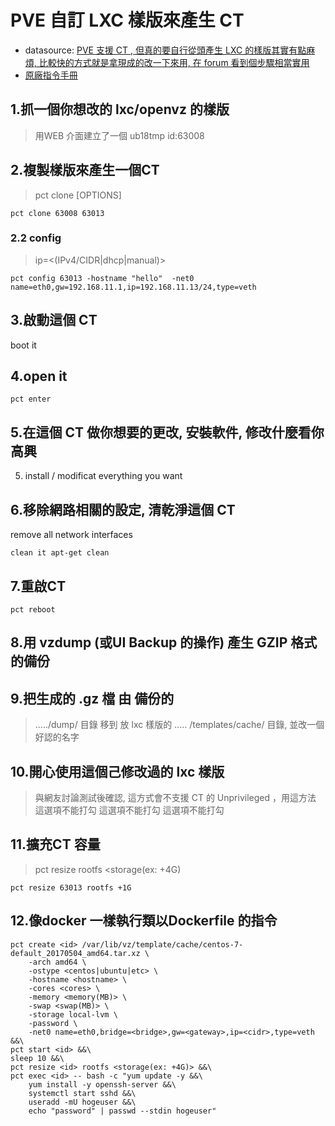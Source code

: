 PVE 自訂 LXC 樣版來產生 CT
===

* datasource: [PVE 支援 CT , 但真的要自行從頭產生 LXC 的樣版其實有點麻煩, 比較快的方式就是拿現成的改一下來用, 在 forum 看到個步驟相當實用](https://forum.proxmox.com/threads/customize-a-lxc-template.23461/)
* [原廠指令手冊](https://pve.proxmox.com/pve-docs/pct.1.html)

## 1.抓一個你想改的 lxc/openvz 的樣版
> 用WEB 介面建立了一個 ub18tmp id:63008 

## 2.複製樣版來產生一個CT
>pct clone <vmid> <newid> [OPTIONS]
```
pct clone 63008 63013 
```  
### 2.2 config
>ip=<(IPv4/CIDR|dhcp|manual)> 
```
pct config 63013 -hostname "hello"  -net0 name=eth0,gw=192.168.11.1,ip=192.168.11.13/24,type=veth
``` 
 ## 3.啟動這個 CT
boot it
## 4.open it
```
pct enter
```
## 5.在這個 CT 做你想要的更改, 安裝軟件, 修改什麼看你高興
5) install / modificat everything you want

## 6.移除網路相關的設定, 清乾淨這個 CT
remove all network interfaces
```
clean it apt-get clean
````

## 7.重啟CT
```
pct reboot
``` 
## 8.用 vzdump (或UI Backup 的操作) 產生 GZIP 格式的備份

## 9.把生成的 .gz 檔 由 備份的
> ...../dump/ 目錄 移到 放 lxc 樣版的 ..... /templates/cache/ 目錄, 並改一個好認的名字

## 10.開心使用這個己修改過的 lxc 樣版
> 與網友討論測試後確認, 這方式會不支援 CT 的 Unprivileged ，用這方法 這選項不能打勾 這選項不能打勾 這選項不能打勾

 ## 11.擴充CT 容量
 >pct resize <id> rootfs <storage(ex: +4G)
 ```
 pct resize 63013 rootfs +1G
```
## 12.像docker 一樣執行類以Dockerfile 的指令
```
pct create <id> /var/lib/vz/template/cache/centos-7-default_20170504_amd64.tar.xz \
    -arch amd64 \
    -ostype <centos|ubuntu|etc> \
    -hostname <hostname> \
    -cores <cores> \
    -memory <memory(MB)> \
    -swap <swap(MB)> \
    -storage local-lvm \
    -password \
    -net0 name=eth0,bridge=<bridge>,gw=<gateway>,ip=<cidr>,type=veth  &&\
pct start <id> &&\
sleep 10 &&\
pct resize <id> rootfs <storage(ex: +4G)> &&\
pct exec <id> -- bash -c "yum update -y &&\
    yum install -y openssh-server &&\
    systemctl start sshd &&\
    useradd -mU hogeuser &&\
    echo "password" | passwd --stdin hogeuser"
```                                      
                                      
